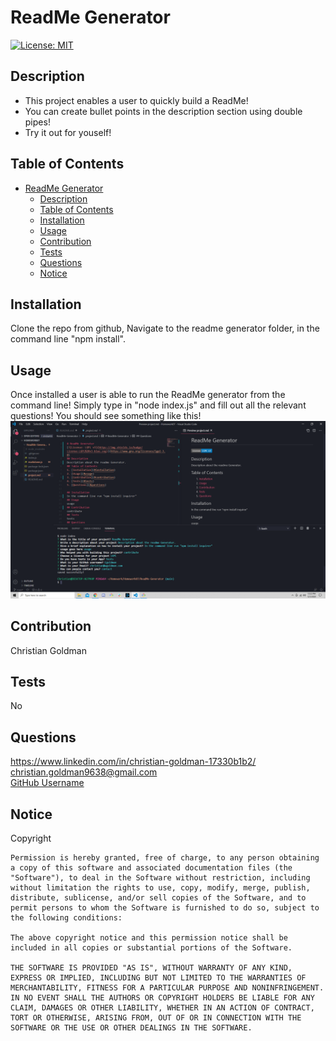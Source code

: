 
# ReadMe Generator
[![License: MIT](https://img.shields.io/badge/License-MIT-yellow.svg)](https://opensource.org/licenses/MIT)
## Description  
* This project enables a user to quickly build a ReadMe! 
* You can create bullet points in the description section using double pipes! 
* Try it out for youself!
## Table of Contents 
- [ReadMe Generator](#readme-generator)
  - [Description](#description)
  - [Table of Contents](#table-of-contents)
  - [Installation](#installation)
  - [Usage](#usage)
  - [Contribution](#contribution)
  - [Tests](#tests)
  - [Questions](#questions)
  - [Notice](#notice)

## Installation
Clone the repo from github, Navigate to the readme generator folder, in the command line "npm install".  
## Usage   
Once installed a user is able to run the ReadMe generator from the command line! Simply type in "node index.js" and fill out all the relevant questions! You should see something like this!
![About Me](assets/readme.png)
## Contribution
Christian Goldman
## Tests 
No
## Questions
https://www.linkedin.com/in/christian-goldman-17330b1b2/  
christian.goldman9638@gmail.com  
[GitHub Username](https://github.com/ChristianGoldman)
## Notice
Copyright 

    Permission is hereby granted, free of charge, to any person obtaining a copy of this software and associated documentation files (the "Software"), to deal in the Software without restriction, including without limitation the rights to use, copy, modify, merge, publish, distribute, sublicense, and/or sell copies of the Software, and to permit persons to whom the Software is furnished to do so, subject to the following conditions:

    The above copyright notice and this permission notice shall be included in all copies or substantial portions of the Software.

    THE SOFTWARE IS PROVIDED "AS IS", WITHOUT WARRANTY OF ANY KIND, EXPRESS OR IMPLIED, INCLUDING BUT NOT LIMITED TO THE WARRANTIES OF MERCHANTABILITY, FITNESS FOR A PARTICULAR PURPOSE AND NONINFRINGEMENT. IN NO EVENT SHALL THE AUTHORS OR COPYRIGHT HOLDERS BE LIABLE FOR ANY CLAIM, DAMAGES OR OTHER LIABILITY, WHETHER IN AN ACTION OF CONTRACT, TORT OR OTHERWISE, ARISING FROM, OUT OF OR IN CONNECTION WITH THE SOFTWARE OR THE USE OR OTHER DEALINGS IN THE SOFTWARE.  